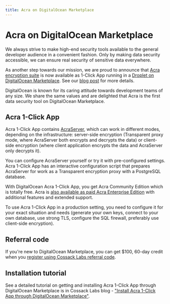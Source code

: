 ```yaml
---
title: Acra on DigitalOcean Marketplace
---
```


# Acra on DigitalOcean Marketplace

We always strive to make high-end security tools available to the general developer audience in a convenient fashion. Only by making data security accessible, we can ensure real security of sensitive data everywhere.

As another step towards our mission, we are proud to announce that [Acra encryption suite](https://www.cossacklabs.com/acra/) is now available as 1-Click App running in a [Droplet on DigitalOcean Marketplace](https://marketplace.digitalocean.com/apps/acra). See our [blog post](https://www.cossacklabs.com/blog/acra-digitalocean-marketplace.html) for more details.

DigitalOcean is known for its caring attitude towards development teams of any size. We share the same values and are delighted that Acra is the first data security tool on DigitalOcean Marketplace.

## Acra 1-Click App
Acra 1-Click App contains [AcraServer](https://doc-staging.dev.cossacklabs.com/acra/acra-in-depth/architecture/acraserver/), which can work in different modes, depending on the infrastructure: server-side encryption (Transparent proxy mode, where AcraServer both encrypts and decrypts the data) or client-side encryption (where client application encrypts the data and AcraServer only decrypts it).

You can configure AcraServer yourself or try it with pre-configured settings. Acra 1-Click App has an interactive configuration script that prepares AcraServer for work as a Transparent encryption proxy with a PostgreSQL database.

With DigitalOcean Acra 1-Click App, you get Acra Community Edition which is totally free. Acra is [also available as paid Acra Enterprise Edition](/acra/enterprise-edition/) with additional features and extended support.

To use Acra 1-Click App in a production setting, you need to configure it for your exact situation and needs (generate your own keys, connect to your own database, use strong TLS, configure the SQL firewall, preferably use client-side encryption).

## Referral code
If you're new to DigitalOcean Marketplace, you can get $100, 60-day credit when you [register using Cossack Labs referral code](https://marketplace.digitalocean.com/apps/acra?refcode=3477f5f54884).

## Installation tutorial

See a detailed tutorial on getting and installing Acra 1-Click App through DigitalOcean Marketplace is in Cossack Labs blog - ["Install Acra 1-Click App through DigitalOcean Marketplace"](https://www.cossacklabs.com/blog/install-acra-digitalocean-marketplace-tutorial.html).